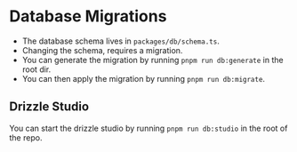 # Database Migrations

- The database schema lives in `packages/db/schema.ts`.
- Changing the schema, requires a migration.
- You can generate the migration by running `pnpm run db:generate` in the root dir.
- You can then apply the migration by running `pnpm run db:migrate`.

## Drizzle Studio

You can start the drizzle studio by running `pnpm run db:studio` in the root of the repo.

